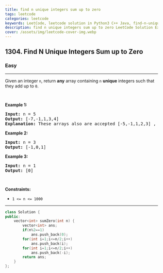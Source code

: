 ```yaml
---
title: find n unique integers sum up to zero
tags: leetcode
categories: leetcode
keywords: LeetCode, leetcode solution in Python3 C++ Java, find-n-unique-integers-sum-up-to-zero solution
description: find n unique integers sum up to zero LeetCode Solution Explained
cover: /assets/img/leetcode-cover-img.webp
---
```





<h2>1304. Find N Unique Integers Sum up to Zero</h2><h3>Easy</h3><hr><div><p>Given an integer <code>n</code>, return <strong>any</strong> array containing <code>n</code> <strong>unique</strong> integers such that they add up to <code>0</code>.</p>

<p>&nbsp;</p>
<p><strong>Example 1:</strong></p>

<pre><strong>Input:</strong> n = 5
<strong>Output:</strong> [-7,-1,1,3,4]
<strong>Explanation:</strong> These arrays also are accepted [-5,-1,1,2,3] , [-3,-1,2,-2,4].
</pre>

<p><strong>Example 2:</strong></p>

<pre><strong>Input:</strong> n = 3
<strong>Output:</strong> [-1,0,1]
</pre>

<p><strong>Example 3:</strong></p>

<pre><strong>Input:</strong> n = 1
<strong>Output:</strong> [0]
</pre>

<p>&nbsp;</p>
<p><strong>Constraints:</strong></p>

<ul>
	<li><code>1 &lt;= n &lt;= 1000</code></li>
</ul>
</div>

---




```cpp
class Solution {
public:
    vector<int> sumZero(int n) {
        vector<int> ans;
        if(n%2==1)
            ans.push_back(0);
        for(int i=1;i<=n/2;i++)
            ans.push_back(i);
        for(int i=1;i<=n/2;i++)
            ans.push_back(-i);
        return ans;
    }
};
```
